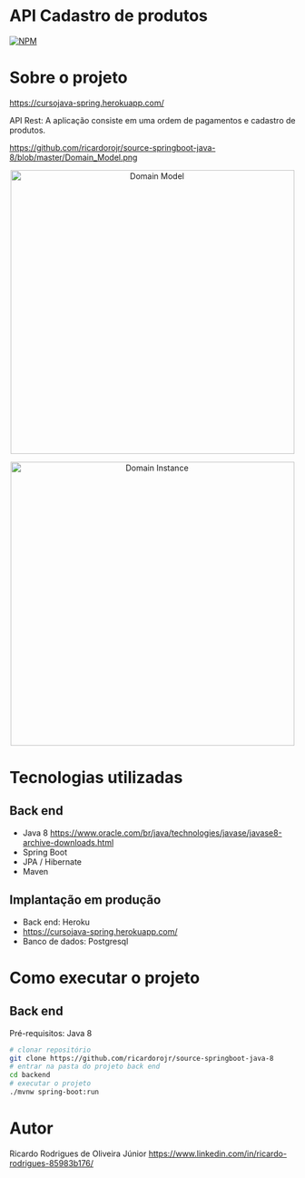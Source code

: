 # API Cadastro de produtos

[![NPM](https://img.shields.io/npm/l/react)](https://github.com/ricardorojr/source-springboot-java-8/blob/master/LICENCE) 


# Sobre o projeto

https://cursojava-spring.herokuapp.com/

API Rest: A aplicação consiste em uma ordem de pagamentos e cadastro de produtos.

https://github.com/ricardorojr/source-springboot-java-8/blob/master/Domain_Model.png



<p align="center">
  <img src="https://github.com/ricardorojr/source-springboot-java-8/blob/master/Domain_instance.png" width="500" title="Domain Model">
</p>

<p align="center">
<img src="https://github.com/ricardorojr/source-springboot-java-8/blob/master/Domain_instance.png" width="500" title="Domain Instance">
</p>

# Tecnologias utilizadas
## Back end
- Java 8 https://www.oracle.com/br/java/technologies/javase/javase8-archive-downloads.html
- Spring Boot
- JPA / Hibernate
- Maven

## Implantação em produção

- Back end: Heroku
- https://cursojava-spring.herokuapp.com/
- Banco de dados: Postgresql
# Como executar o projeto
## Back end
Pré-requisitos: Java 8

```bash
# clonar repositório
git clone https://github.com/ricardorojr/source-springboot-java-8
# entrar na pasta do projeto back end
cd backend
# executar o projeto
./mvnw spring-boot:run
```

# Autor
Ricardo Rodrigues de Oliveira Júnior
https://www.linkedin.com/in/ricardo-rodrigues-85983b176/

